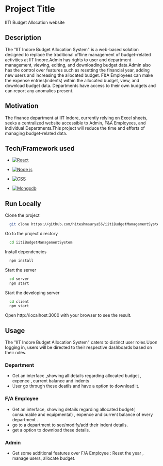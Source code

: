 
# Project Title
IITI Budget Allocation website


## Description

The "IIT Indore Budget Allocation System" is a web-based solution designed to replace the traditional offline management of budget-related activities at IIT Indore.Admin has rights to user and department management, viewing, editing, and downloading budget data.Admin also has the control over features such as resetting the financial year, adding new users and increasing the allocated budget. F&A Employees can make the expense entries(indents) within the allocated budget, view, and download budget data. Departments have access to their own budgets and can report any anomalies present.


## Motivation

The finance department at IIT Indore, currently relying on Excel sheets, seeks a centralized website accessible to Admin, F&A Employees, and individual Departments.This project will reduce the time and efforts of managing budget-related data.
## Tech/Framework used

* [![React](https://www.vectorlogo.zone/logos/reactjs/reactjs-ar21.svg)](https://reactjs.org/)

* [![Node js](https://www.vectorlogo.zone/logos/nodejs/nodejs-ar21.svg)](https://nodejs.org/en)

* [![CSS](https://www.vectorlogo.zone/logos/w3_css/w3_css-ar21.svg)](https://www.w3schools.com/css/css_intro.asp)

* [![Mongodb](https://www.vectorlogo.zone/logos/mongodb/mongodb-ar21.svg)](https://www.mongodb.com/)
## Run Locally

Clone the project

```bash
  git clone https://github.com/hiteshmaurya56/iitiBudgetManagementSystem.git
```

Go to the project directory

```bash
  cd iitiBudgetManagementSystem
```

Install dependencies

```bash
  npm install
```

Start the server

```bash
  cd server
  npm start
```

Start the developing server

```bash
  cd client
  npm start
```

Open http://localhost:3000 with your browser to see the result.
## Usage
The "IIT Indore Budget Allocation System" caters to distinct user roles.Upon logging in, users will be directed to their respective dashboards based on their roles.

### Department

* Get an interface ,showing all details regarding allocated budget ,  expence , current balance and indents
* User go through these deatils and have a option to download it.

### F/A Employee

* Get an interface, showing details regarding allocated budget( consumable and equipmental) ,  expence and current balance of every department .
* go to a department to see/modify/add their indent details.
* get a option to download these details.  

### Admin

* Get some additional features over F/A Employee : Reset the year , manage users, allocate budget.   

